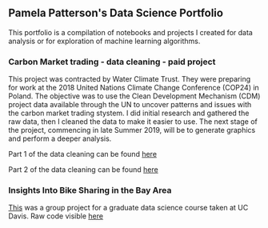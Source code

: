 ## Pamela Patterson's Data Science Portfolio

This portfolio is a compilation of notebooks and projects I created for data analysis or for exploration of machine learning algorithms. 

### Carbon Market trading - data cleaning - paid project
This project was contracted by Water Climate Trust. They were preparing for work at the 2018 United Nations Climate Change Conference (COP24) in Poland. The objective was to use the Clean Development Mechanism (CDM) project data available through the UN to uncover patterns and issues with the carbon market trading stystem. I did initial research and gathered the raw data, then I cleaned the data to make it easier to use. The next stage of the project, commencing in late Summer 2019, will be to generate graphics and perform a deeper analysis. 

Part 1 of the data cleaning can be found [here](https://nbviewer.jupyter.org/github/pamelot317/Carbon-Market/blob/master/CDM-consolidated.ipynb)

Part 2 of the data cleaning can be found [here](https://nbviewer.jupyter.org/github/pamelot317/Carbon-Market/blob/master/CDM-projects.ipynb)

### Insights Into Bike Sharing in the Bay Area
[This](https://nbviewer.jupyter.org/github/pamelot317/SF_bike_share/blob/master/sf_bike_share_project141_to_generate_HTML.ipynb) was a group project for a graduate data science course taken at UC Davis. Raw code visible [here](https://nbviewer.jupyter.org/github/pamelot317/SF_bike_share/blob/master/sf_bike_share_project141.ipynb)



